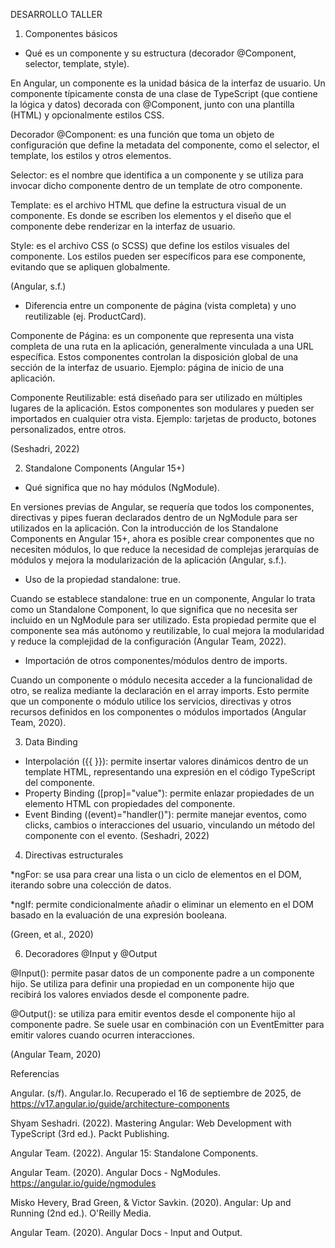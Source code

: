 DESARROLLO TALLER

1. Componentes básicos
- Qué es un componente y su estructura (decorador @Component, selector, template, style).

En Angular, un componente es la unidad básica de la interfaz de usuario. Un componente típicamente consta de una clase de TypeScript (que contiene la lógica y datos) decorada con @Component, junto con una plantilla (HTML) y opcionalmente estilos CSS.

Decorador @Component: es una función que toma un objeto de configuración que define la metadata del componente, como el selector, el template, los estilos y otros elementos.

Selector: es el nombre que identifica a un componente y se utiliza para invocar dicho componente dentro de un template de otro componente.

Template: es el archivo HTML que define la estructura visual de un componente. Es donde se escriben los elementos y el diseño que el componente debe renderizar en la interfaz de usuario.

Style: es el archivo CSS (o SCSS) que define los estilos visuales del componente. Los estilos pueden ser específicos para ese componente, evitando que se apliquen globalmente.

(Angular, s.f.)

- Diferencia entre un componente de página (vista completa) y uno reutilizable (ej. ProductCard).

Componente de Página: es un componente que representa una vista completa de una ruta en la aplicación, generalmente vinculada a una URL específica. Estos componentes controlan la disposición global de una sección de la interfaz de usuario. Ejemplo: página de inicio de
una aplicación.

Componente Reutilizable: está diseñado para ser utilizado en múltiples lugares de la aplicación. Estos componentes son modulares y pueden ser importados en cualquier otra vista. Ejemplo: tarjetas de producto, botones personalizados, entre otros.

(Seshadri, 2022)

2. Standalone Components (Angular 15+)
- Qué significa que no hay módulos (NgModule).

En versiones previas de Angular, se requería que todos los componentes, directivas y pipes fueran declarados dentro de un NgModule para ser utilizados en la aplicación. Con la introducción de los Standalone Components en Angular 15+, ahora es posible crear componentes
que no necesiten módulos, lo que reduce la necesidad de complejas jerarquías de módulos y mejora la modularización de la aplicación (Angular, s.f.).
- Uso de la propiedad standalone: true.

Cuando se establece standalone: true en un componente, Angular lo trata como un Standalone Component, lo que significa que no necesita ser incluido en un NgModule para ser utilizado. Esta propiedad permite que el componente sea más autónomo y reutilizable, lo cual
mejora la modularidad y reduce la complejidad de la configuración (Angular Team, 2022).
- Importación de otros componentes/módulos dentro de imports.

Cuando un componente o módulo necesita acceder a la funcionalidad de otro, se realiza mediante la declaración en el array imports. Esto permite que un componente o módulo utilice los servicios, directivas y otros recursos definidos en los componentes o módulos
importados (Angular Team, 2020).

3. Data Binding
- Interpolación ({{ }}): permite insertar valores dinámicos dentro de un template HTML, representando una expresión en el código TypeScript del componente.
- Property Binding ([prop]="value"): permite enlazar propiedades de un elemento HTML con propiedades del componente.
- Event Binding ((event)="handler()"): permite manejar eventos, como clicks, cambios o interacciones del usuario, vinculando un método del componente con el evento.
(Seshadri, 2022)

4. Directivas estructurales
   
*ngFor: se usa para crear una lista o un ciclo de elementos en el DOM, iterando sobre una colección de datos.

*ngIf: permite condicionalmente añadir o eliminar un elemento en el DOM basado en la evaluación de una expresión booleana.

(Green, et al., 2020)

6. Decoradores @Input y @Output
   
@Input(): permite pasar datos de un componente padre a un componente hijo. Se utiliza para definir una propiedad en un componente hijo que recibirá los valores enviados desde el componente padre.

@Output(): se utiliza para emitir eventos desde el componente hijo al componente padre. Se suele usar en combinación con un EventEmitter para emitir valores cuando ocurren interacciones.

(Angular Team, 2020)

Referencias

Angular. (s/f). Angular.Io. Recuperado el 16 de septiembre de 2025, de https://v17.angular.io/guide/architecture-components

Shyam Seshadri. (2022). Mastering Angular: Web Development with TypeScript (3rd ed.). Packt Publishing.

Angular Team. (2022). Angular 15: Standalone Components.

Angular Team. (2020). Angular Docs - NgModules. https://angular.io/guide/ngmodules

Misko Hevery, Brad Green, & Victor Savkin. (2020). Angular: Up and Running (2nd ed.). O'Reilly Media.

Angular Team. (2020). Angular Docs - Input and Output.
